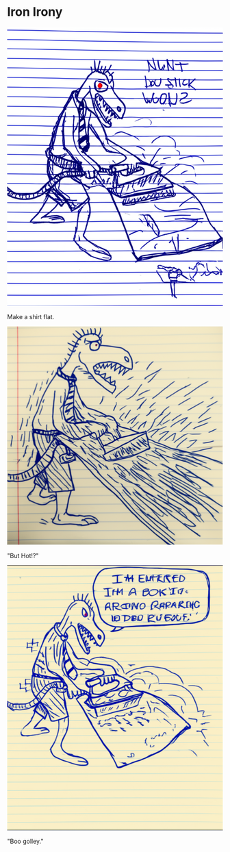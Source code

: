 # Iron Irony

![Garrey Goosey prepares to iron a shirt.](ironing-1.png)

Make a shirt flat.

![Garrey Goosey looks confused as steam comes from he iron.](ironing-2.png)

"But Hot!?"

![Garrey Goosey throws the iron and the shirt in anger.](ironing-3.png)

"Boo golley."
